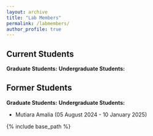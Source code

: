```yaml
---
layout: archive
title: "Lab Members"
permalink: /labmembers/
author_profile: true
---
```


Current Students
------
<b>Graduate Students:</b>
<b>Undergraduate Students:</b>

Former Students
------
<b>Graduate Students:</b>
<b>Undergraduate Students:</b>
* Mutiara Amalia (05 August 2024 - 10 January 2025)

{% include base_path %}


